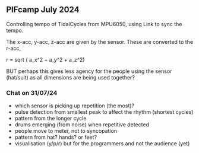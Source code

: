 ## PIFcamp July 2024

Controlling tempo of TidalCycles from MPU6050, using Link to sync the tempo.

The x-acc, y-acc, z-acc are given by the sensor. These are converted to the r-acc, 

r = sqrt ( a_x^2 + a_y^2 + a_z^2) 

BUT perhaps this gives less agency for the people using the sensor (hat/suit) as all dimensions are being used together? 


### Chat on 31/07/24

* which sensor is picking up repetition (the most)?
* pulse detection from smallest peak to affect the rhythm (shortest cycles)
* pattern from the longer cycle
* drums emerging (from noise) when repetitive detected 
* people move to meter, not to syncopation
* pattern from hat? hands? or feet?
* visualisation (y/p/r) but for the programmers and not the audience (yet)

